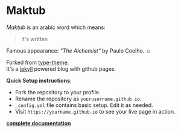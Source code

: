 # Maktub
*Maktub* is an arabic word which means: 
> It's written  
  
Famous appearance: *"The Alchemist"* by Paulo Coelho. :relaxed: 
  
Forked from [type-theme](https://github.com/rohanchandra/type-theme/).    
It's a [jekyll](https://jekyllrb.com/) powered blog with github pages.  
  
**Quick Setup instructions**:  
* Fork the repository to your profile.  
* Rename the repository as `yourusername.github.io`.
* `_config.yml` file contains basic setup. Edit it as needed.  
*  Visit `https://yourname.github.io` to see your live page in action.  
  
 [**complete documentation**](https://github.com/rohanchandra/type-theme/)
